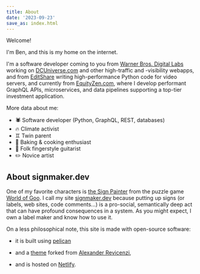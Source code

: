 ```yaml
---
title: About
date: '2023-09-23'
save_as: index.html
---
```


Welcome!

I'm Ben, and this is my home on the internet.

I'm a software developer coming to you from [Warner Bros. Digital
Labs](https://www.warnerbros.com/) working on
[DCUniverse.com](https://dcuniverse.com) and other high-traffic and -visibility
webapps, and from [EditShare](https://editshare.com/) writing high-performance
Python code for video servers, and currently from
[EquityZen.com](https://equityzen.com/), where I develop performant GraphQL
APIs, microservices, and data pipelines supporting a top-tier investment
application.

More data about me:

* 🕷️ Software developer (Python, GraphQL, REST, databases)
* 🔥 Climate activist
* ♊ Twin parent
* 🥧 Baking & cooking enthusiast
* 🎸 Folk fingerstyle guitarist
* ✏️ Novice artist

## About signmaker.dev

One of my favorite characters is [the Sign
Painter](https://worldofgoo.fandom.com/wiki/The_Sign_Painter) from the puzzle
game [World of Goo](https://en.wikipedia.org/wiki/World_of_Goo). I call my site
[signmaker.dev](https://signmaker.dev) because putting up signs (or labels, web
sites, code comments...) is a pro-social, semantically deep act that can have
profound consequences in a system. As you might expect, I own a label maker and
know how to use it.

On a less philosophical note, this site is made with open-source
software:

* it is built using [pelican](https://github.com/getpelican/pelican)

* and a [theme](https://github.com/alexandrevicenzi/Flex) forked from
    [Alexander Revicenzi](https://www.alexandrevicenzi.com/),

* and is hosted on [Netlify](https://www.netlify.com/).
